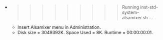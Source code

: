 * >>>>>>>>> Running inst-std-system-alsamixer.sh ...
  * Insert Alsamixer menu in Administration.
  * Disk size = 3049392K. Space Used = 8K. Runtime = 00:00:00:01.
